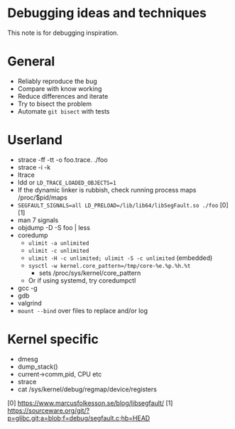 # Debugging ideas and techniques
This note is for debugging inspiration.

# General
- Reliably reproduce the bug
- Compare with know working
- Reduce differences and iterate
- Try to bisect the problem
- Automate `git bisect` with tests

# Userland
- strace -ff -tt -o foo.trace. ./foo
- strace -i -k
- ltrace
- ldd or `LD_TRACE_LOADED_OBJECTS=1`
- If the dynamic linker is rubbish, check running process maps /proc/$pid/maps
- `SEGFAULT_SIGNALS=all LD_PRELOAD=/lib/lib64/libSegFault.so ./foo` [0] [1]
- man 7 signals
- objdump -D -S foo | less
- coredump
    - `ulimit -a unlimited`
    - `ulimit -c unlimited`
    - `ulimit -H -c unlimited; ulimit -S -c unlimited` (embedded)
    - `sysctl -w kernel.core_pattern=/tmp/core-%e.%p.%h.%t`
        - sets /proc/sys/kernel/core_pattern
    - Or if using systemd, try coredumpctl
- gcc -g
- gdb
- valgrind
- `mount --bind` over files to replace and/or log

# Kernel specific
- dmesg
- dump_stack()
- current->comm,pid, CPU etc
- strace
- cat /sys/kernel/debug/regmap/device/registers

[0] https://www.marcusfolkesson.se/blog/libsegfault/
[1] https://sourceware.org/git/?p=glibc.git;a=blob;f=debug/segfault.c;hb=HEAD
